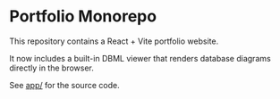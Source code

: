 # Portfolio Monorepo

This repository contains a React + Vite portfolio website.

It now includes a built-in DBML viewer that renders database diagrams directly in the browser.

See [app/](app/) for the source code.
